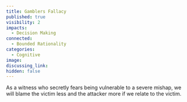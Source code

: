 ```yaml
---
title: Gamblers Fallacy
published: true
visibility: 2
impacts:
  - Decision Making
connected:
  - Bounded Rationality
categories:
  - Cognitive
image: 
discussing_link: 
hidden: false
---
```


As a witness who secretly fears being vulnerable to a severe mishap, we will blame the victim less and the attacker more if we relate to the victim.